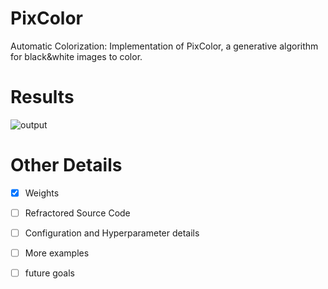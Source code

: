 # PixColor
Automatic Colorization: Implementation of PixColor, a generative algorithm for black&amp;white images to color.

# Results
![output](https://repository-images.githubusercontent.com/269936390/68ebc900-e8bc-11ea-874f-803f974bc3a2)

# Other Details
- [x] Weights
- [ ] Refractored Source Code
- [ ] Configuration and Hyperparameter details
- [ ] More examples
- [ ] future goals



